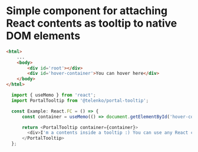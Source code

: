 # Simple component for attaching React contents as tooltip to native DOM elements
```HTML
<html>
    ...
    <body>
        <div id='root'></div>
        <div id='hover-container'>You can hover here</div>
    </body>
</html>
```

```Javascript
  import { useMemo } from 'react';
  import PortalTooltip from '@telenko/portal-tooltip';

  const Example: React.FC = () => {
      const container = useMemo(() => document.getElementById('hover-container'), []);

      return <PortalTooltip container={container}>
        <div>I'm a contents inside a tooltip :) You can use any React components here.</div>
      </PortalTooltip>
  };
```